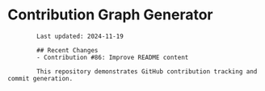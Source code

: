 # Contribution Graph Generator
            
            Last updated: 2024-11-19
            
            ## Recent Changes
            - Contribution #86: Improve README content
            
            This repository demonstrates GitHub contribution tracking and commit generation.
        